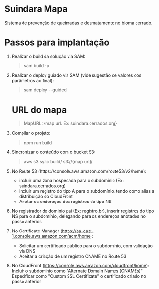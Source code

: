 # Suindara Mapa

Sistema de prevenção de queimadas e desmatamento no bioma cerrado.

# Passos para implantação
1. Realizar o build da solução via SAM:
    > sam build -p

2. Realizar o deploy guiado via SAM (vide sugestão de valores dos parâmetros ao final):
    > sam deploy --guided
    # URL do mapa
    > MapURL: {map url. Ex: suindara.cerrados.org}

3. Compilar o projeto:
    > npm run build

4. Sincronizar o conteúdo com o bucket S3:
    > aws s3 sync build/ s3://{map url}/

5. No Route 53 (https://console.aws.amazon.com/route53/v2/home):
    - incluir uma zona hospedada para o subdomínio (Ex: suindara.cerrados.org)
    - incluir um registro do tipo A para o subdomínio, tendo como alias a distribuição do CloudFront
    - Anotar os endereços dos registros do tipo NS

6. No registrador de dominio pai (Ex: registro.br), inserir registros do tipo NS para o subdomínio, delegando para os endereços anotados no passo anterior.

7. No Certificate Manager (https://sa-east-1.console.aws.amazon.com/acm/home):
    - Solicitar um certificado público para o subdomínio, com validação via DNS
    - Aceitar a criação de um registro CNAME no Route 53

8. No CloudFront (https://console.aws.amazon.com/cloudfront/home):
Incluir o subdomínio como "Alternate Domain Names (CNAMEs)"
Especificar como "Custom SSL Certificate" o certificado criado no passo anterior
